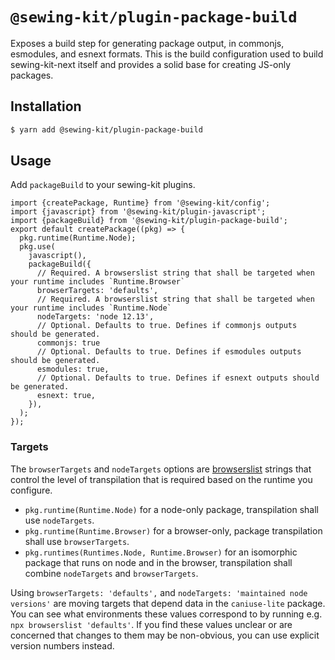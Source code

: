# `@sewing-kit/plugin-package-build`

Exposes a build step for generating package output, in commonjs, esmodules, and esnext formats. This is the build configuration used to build sewing-kit-next itself and provides a solid base for creating JS-only packages.

## Installation

```bash
$ yarn add @sewing-kit/plugin-package-build
```

## Usage

Add `packageBuild` to your sewing-kit plugins.

```
import {createPackage, Runtime} from '@sewing-kit/config';
import {javascript} from '@sewing-kit/plugin-javascript';
import {packageBuild} from '@sewing-kit/plugin-package-build';
export default createPackage((pkg) => {
  pkg.runtime(Runtime.Node);
  pkg.use(
    javascript(),
    packageBuild({
      // Required. A browserslist string that shall be targeted when your runtime includes `Runtime.Browser`
      browserTargets: 'defaults',
      // Required. A browserslist string that shall be targeted when your runtime includes `Runtime.Node`
      nodeTargets: 'node 12.13',
      // Optional. Defaults to true. Defines if commonjs outputs should be generated.
      commonjs: true
      // Optional. Defaults to true. Defines if esmodules outputs should be generated.
      esmodules: true,
      // Optional. Defaults to true. Defines if esnext outputs should be generated.
      esnext: true,
    }),
  );
});
```

### Targets

The `browserTargets` and `nodeTargets` options are [browserslist](https://github.com/browserslist/browserslist) strings that control the level of transpilation that is required based on the runtime you configure.

- `pkg.runtime(Runtime.Node)` for a node-only package, transpilation shall use `nodeTargets`.
- `pkg.runtime(Runtime.Browser)` for a browser-only, package transpilation shall use `browserTargets`.
- `pkg.runtimes(Runtimes.Node, Runtime.Browser)` for an isomorphic package that runs on node and in the browser, transpilation shall combine `nodeTargets` and `browserTargets`.

Using `browserTargets: 'defaults',` and `nodeTargets: 'maintained node versions'` are moving targets that depend data in the `caniuse-lite` package. You can see what environments these values correspond to by running e.g. `npx browserslist 'defaults'`. If you find these values unclear or are concerned that changes to them may be non-obvious, you can use explicit version numbers instead.

